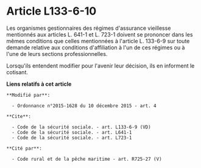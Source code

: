 # Article L133-6-10

Les organismes gestionnaires des régimes d'assurance vieillesse mentionnés aux articles L. 641-1 et L. 723-1 doivent se
prononcer dans les mêmes conditions que celles mentionnées à l'article L. 133-6-9 sur toute demande relative aux conditions
d'affiliation à l'un de ces régimes ou à l'une de leurs sections professionnelles. 

Lorsqu'ils entendent modifier pour l'avenir leur décision, ils en informent le cotisant.

**Liens relatifs à cet article**

	**Modifié par**:

	  - Ordonnance n°2015-1628 du 10 décembre 2015 - art. 4

	**Cite**:

	  - Code de la sécurité sociale. - art. L133-6-9 (VD)
	  - Code de la sécurité sociale. - art. L641-1
	  - Code de la sécurité sociale. - art. L723-1

	**Cité par**:

	  - Code rural et de la pêche maritime - art. R725-27 (V)
